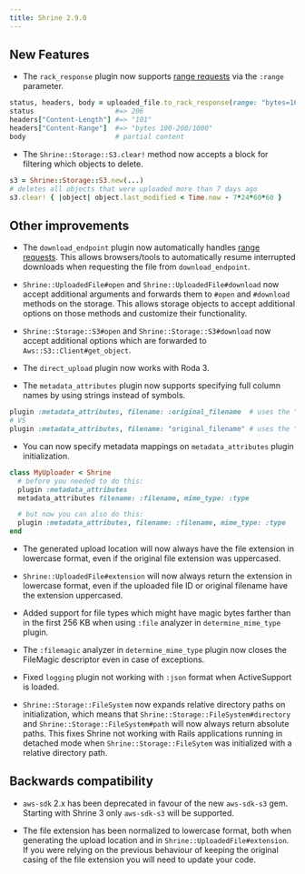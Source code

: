```yaml
---
title: Shrine 2.9.0
---
```


## New Features

* The `rack_response` plugin now supports [range requests] via the `:range`
  parameter.

```rb
status, headers, body = uploaded_file.to_rack_response(range: "bytes=100-200")
status                    #=> 206
headers["Content-Length"] #=> "101"
headers["Content-Range"]  #=> "bytes 100-200/1000"
body                      # partial content
```

* The `Shrine::Storage::S3.clear!` method now accepts a block for filtering
  which objects to delete.

```rb
s3 = Shrine::Storage::S3.new(...)
# deletes all objects that were uploaded more than 7 days ago
s3.clear! { |object| object.last_modified < Time.now - 7*24*60*60 }
```

## Other improvements

* The `download_endpoint` plugin now automatically handles [range requests].
  This allows browsers/tools to automatically resume interrupted downloads when
  requesting the file from `download_endpoint`.

* `Shrine::UploadedFile#open` and `Shrine::UploadedFile#download` now accept
  additional arguments and forwards them to `#open` and `#download` methods on
  the storage. This allows storage objects to accept additional options on
  those methods and customize their functionality.

* `Shrine::Storage::S3#open` and `Shrine::Storage::S3#download` now accept
  additional options which are forwarded to `Aws::S3::Client#get_object`.

* The `direct_upload` plugin now works with Roda 3.

* The `metadata_attributes` plugin now supports specifying full column names
  by using strings instead of symbols.

```rb
plugin :metadata_attributes, filename: :original_filename  # uses the "<attachment>_original_filename" column
# VS
plugin :metadata_attributes, filename: "original_filename" # uses the "original_filename" column
```

* You can now specify metadata mappings on `metadata_attributes` plugin
  initialization.

```rb
class MyUploader < Shrine
  # before you needed to do this:
  plugin :metadata_attributes
  metadata_attributes filename: :filename, mime_type: :type

  # but now you can also do this:
  plugin :metadata_attributes, filename: :filename, mime_type: :type
end
```

* The generated upload location will now always have the file extension in
  lowercase format, even if the original file extension was uppercased.

* `Shrine::UploadedFile#extension` will now always return the extension in
  lowercase format, even if the uploaded file ID or original filename have the
  extension uppercased.

* Added support for file types which might have magic bytes farther than in the
  first 256 KB when using `:file` analyzer in `determine_mime_type` plugin.

* The `:filemagic` analyzer in `determine_mime_type` plugin now closes the
  FileMagic descriptor even in case of exceptions.

* Fixed `logging` plugin not working with `:json` format when ActiveSupport is
  loaded.

* `Shrine::Storage::FileSystem` now expands relative directory paths on
  initialization, which means that `Shrine::Storage::FileSystem#directory` and
  `Shrine::Storage::FileSystem#path` will now always return absolute paths.
  This fixes Shrine not working with Rails applications running in detached
  mode when `Shrine::Storage::FileSytem` was initialized with a relative
  directory path.

## Backwards compatibility

* `aws-sdk` 2.x has been deprecated in favour of the new `aws-sdk-s3` gem.
  Starting with Shrine 3 only `aws-sdk-s3` will be supported.

* The file extension has been normalized to lowercase format, both when
  generating the upload location and in `Shrine::UploadedFile#extension`. If
  you were relying on the previous behaviour of keeping the original casing of
  the file extension you will need to update your code.

[range requests]: https://developer.mozilla.org/en-US/docs/Web/HTTP/Range_requests
